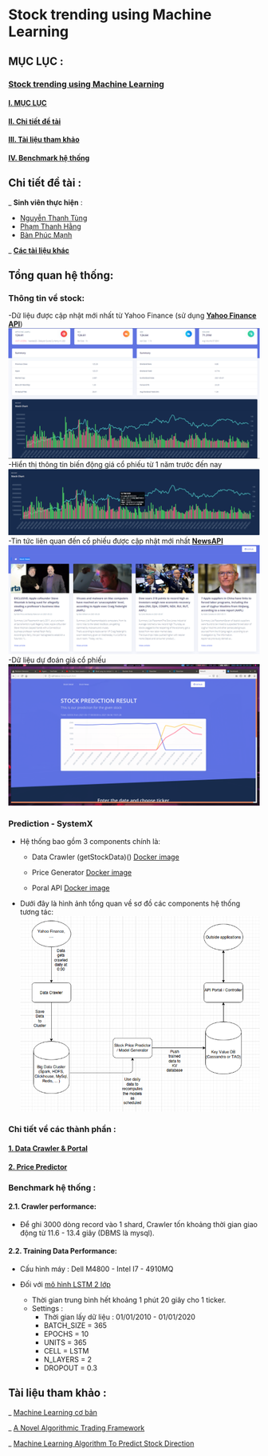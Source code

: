 # Stock trending using Machine Learning

## MỤC LỤC : 

### [Stock trending using Machine Learning](#stock-trending-using-machine-learning)

#### [I. MỤC LỤC](#mục-lục-)

#### [II. Chi tiết đề tài](#chi-tiết-đề-tài-)

#### [III. Tài liệu tham khảo](#tài-liệu-tham-khảo-)

#### [IV. Benchmark hệ thống](#benchmark-hệ-thống-)

## Chi tiết đề tài : 

_ **Sinh viên thực hiện** : 

- [Nguyễn Thanh Tùng](https://github.com/pinezapple)
- [Phạm Thanh Hằng](https://github.com/phamthanhhang208)
- [Bàn Phúc Mạnh](https://github.com/banmanh482)

_ [**Các tài liệu khác**](https://drive.google.com/drive/u/0/folders/1HEeWtAvx3QEX8-NdKroqLt776YLoR2bw)

## Tổng quan hệ thống:

### Thông tin về stock:
-Dữ liệu được cập nhật mới nhất từ Yahoo Finance (sử dụng [**Yahoo Finance API**](https://rapidapi.com/finance.yahoo.api/api/yahoo-finance-low-latency))
![StockSummary](Picture/193744382_939014623333156_4951387090101229841_n.png)
-Hiển thị thông tin biến động giá cổ phiếu từ 1 năm trước đến nay 
![StockChart](Picture/192189848_1807477476081090_8891646324303643104_n.png)
-Tin tức liên quan đến cổ phiếu được cập nhật mới nhất [**NewsAPI**](https://newsapi.org/docs/get-started)
![StockNews](Picture/192463591_159855842821064_812452028416744831_n.png)
-Dữ liệu dự đoán giá cổ phiếu
![StockPrediction](Picture/stock-prediction-demo.png)

### Prediction - SystemX

- Hệ thống bao gồm 3 components chính là:
    + Data Crawler (getStockData)()
    [Docker image](https://hub.docker.com/repository/docker/pinezapple/stock-project-crawler) 

    + Price Generator
    [Docker image](https://hub.docker.com/repository/docker/pinezapple/lsmt-stock-model)

    + Poral API 
    [Docker image](https://hub.docker.com/repository/docker/pinezapple/stock-portal) 

- Dưới đây là hình ảnh tổng quan về sơ đồ  các components hệ thống tương tác:
![SystemOverall](Picture/image.png)

### Chi tiết về các thành phần :

#### [1. Data Crawler & Portal](https://github.com/pinezapple/20202-Stock-Project/tree/main/systemX)

#### [2. Price Predictor](https://github.com/pinezapple/20202-Stock-Project/tree/main/systemX/Price_Generator)


### Benchmark hệ thống : 

#### 2.1. Crawler performance:
+ Để ghi 3000 dòng record vào 1 shard, Crawler tốn khoảng thời gian giao động từ 11.6 - 13.4 giây (DBMS là mysql).

#### 2.2. Training Data Performance: 

+ Cấu hình máy : Dell M4800 - Intel I7 - 4910MQ

+ Đối với [mô hình LSTM 2 lớp](https://github.com/pinezapple/20202-Stock-Project/tree/main/systemX/Price_Generator#2-m%C3%B4-h%C3%ACnh-lstm-2-l%E1%BB%9Bp-)
    - Thời gian trung bình hết khoảng 1 phút 20 giây cho 1 ticker.
    - Settings :
      - Thời gian lấy dữ liệu : 01/01/2010 - 01/01/2020
      - BATCH_SIZE = 365
      - EPOCHS = 10
      - UNITS = 365
      - CELL = LSTM
      - N_LAYERS = 2
      - DROPOUT = 0.3

## Tài liệu tham khảo : 

_ [Machine Learning cơ bản](https://drive.google.com/open?id=0B7ujsutwirjXLXlwcnZUTjVVRXVjd19WNlVmREdac0xFNGIw)

_ [A Novel Algorithmic Trading Framework](https://drive.google.com/open?id=0B7ujsutwirjXc2YzVWdYWUZUZnBzNEp1MXotNVhrUEpfTmlj)

_ [Machine Learning Algorithm To Predict Stock Direction](https://medium.com/@jasonbamford/machine-learning-algorithm-to-predict-stock-direction-d54b7666cc7c)
